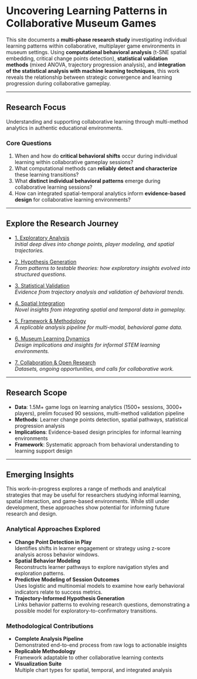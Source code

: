 # Uncovering Learning Patterns in Collaborative Museum Games

This site documents a **multi-phase research study** investigating individual learning patterns within collaborative, multiplayer game environments in museum settings. Using **computational behavioral analysis** (t-SNE spatial embedding, critical change points detection), **statistical validation methods** (mixed ANOVA, trajectory progression analysis), and **integration of the statistical analysis with machine learning techniques**, this work reveals the relationship between strategic convergence and learning progression during collaborative gameplay.

---

## Research Focus

Understanding and supporting collaborative learning through multi-method analytics in authentic educational environments.

### Core Questions
1. When and how do **critical behavioral shifts** occur during individual learning within collaborative gameplay sessions?
2. What computational methods can **reliably** **detect and characterize** these learning transitions?
3. What **distinct individual behavioral patterns** emerge during collaborative learning sessions?
4. How can integrated spatial-temporal analytics inform **evidence-based design** for collaborative learning environments?

---

## Explore the Research Journey

- [1. Exploratory Analysis](1-exploratory-analysis.md)  
  *Initial deep dives into change points, player modeling, and spatial trajectories.*

- [2. Hypothesis Generation](2-hypothesis-generation.md)  
  *From patterns to testable theories: how exploratory insights evolved into structured questions.*

- [3. Statistical Validation](3-statistical-validation.md)  
  *Evidence from trajectory analysis and validation of behavioral trends.*

- [4. Spatial Integration](4-spatial-integration.md)  
  *Novel insights from integrating spatial and temporal data in gameplay.*

- [5. Framework & Methodology](5-framework-methodology.md)  
  *A replicable analysis pipeline for multi-modal, behavioral game data.*

- [6. Museum Learning Dynamics](6-museum-learning-dynamics.md)  
  *Design implications and insights for informal STEM learning environments.*

- [7. Collaboration & Open Research](7-collaboration.md)  
  *Datasets, ongoing opportunities, and calls for collaborative work.*

---
## Research Scope
- **Data**: 1.5M+ game logs on learning analytics (1500+ sessions, 3000+ players), prelim focused 90 sessions, multi-method validation pipeline
- **Methods**: Learner change points detection, spatial pathways, statistical progression analysis
- **Implications**: Evidence-based design principles for informal learning environments
- **Framework**: Systematic approach from behavioral understanding to learning support design

---
## Emerging Insights

This work-in-progress explores a range of methods and analytical strategies that may be useful for researchers studying informal learning, spatial interaction, and game-based environments. While still under development, these approaches show potential for informing future research and design.

### Analytical Approaches Explored
- **Change Point Detection in Play**  
  Identifies shifts in learner engagement or strategy using z-score analysis across behavior windows.
- **Spatial Behavior Modeling**  
  Reconstructs learner pathways to explore navigation styles and exploration patterns.
- **Predictive Modeling of Session Outcomes**  
  Uses logistic and multinomial models to examine how early behavioral indicators relate to success metrics.
- **Trajectory-Informed Hypothesis Generation**  
  Links behavior patterns to evolving research questions, demonstrating a possible model for exploratory-to-confirmatory transitions.

### Methodological Contributions
- **Complete Analysis Pipeline**  
  Demonstrated end-to-end process from raw logs to actionable insights
- **Replicable Methodology**  
  Framework adaptable to other collaborative learning contexts  
- **Visualization Suite**  
  Multiple chart types for spatial, temporal, and integrated analysis


